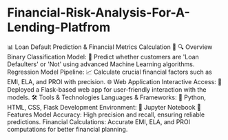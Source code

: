 # Financial-Risk-Analysis-For-A-Lending-Platfrom
📊 Loan Default Prediction &amp; Financial Metrics Calculation 🚀
🔍 Overview
Binary Classification Model: 🏦 Predict whether customers are 'Loan Defaulters' or 'Not' using advanced Machine Learning algorithms.
Regression Model Pipeline: 📈 Calculate crucial financial factors such as EMI, ELA, and PROI with precision.
🌐 Web Application
Interactive Access: 🌟 Deployed a Flask-based web app for user-friendly interaction with the models.
🛠️ Tools & Technologies
Languages & Frameworks: 🐍 Python, HTML, CSS, Flask
Development Environment: 📓 Jupyter Notebook
🎯 Features
Model Accuracy: High precision and recall, ensuring reliable predictions.
Financial Calculations: Accurate EMI, ELA, and PROI computations for better financial planning.
